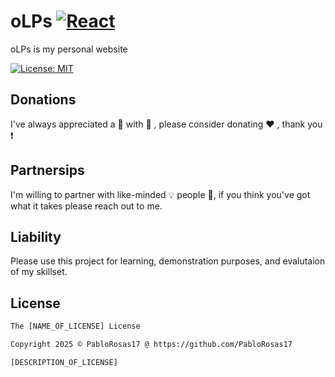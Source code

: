 # oLPs [![React](https://img.shields.io/badge/react-%2320232a.svg?style=for-the-badge&logo=react&logoColor=%2361DAFB)](https://github.com/facebook/react)

oLPs is my personal website

[![License: MIT](https://img.shields.io/badge/License-MIT-yellow.svg)](https://opensource.org/licenses/MIT)

## Donations
I've always appreciated a :beer: with :pizza: , please consider donating :heart: , thank you :exclamation:

## Partnersips
I'm willing to partner with like-minded :bulb: people :ghost:, if you think you've got what it takes please reach out to me.

## Liability 
Please use this project for learning, demonstration purposes, and evalutaion of my skillset.

## License
```xml
The [NAME_OF_LICENSE] License

Copyright 2025 © PabloRosas17 @ https://github.com/PabloRosas17

[DESCRIPTION_OF_LICENSE]
```
